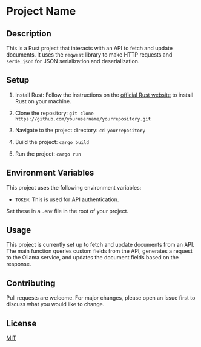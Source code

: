 # Project Name

## Description

This is a Rust project that interacts with an API to fetch and update documents. It uses the `reqwest` library to make HTTP requests and `serde_json` for JSON serialization and deserialization.

## Setup

1. Install Rust: Follow the instructions on the [official Rust website](https://www.rust-lang.org/tools/install) to install Rust on your machine.

2. Clone the repository: `git clone https://github.com/yourusername/yourrepository.git`

3. Navigate to the project directory: `cd yourrepository`

4. Build the project: `cargo build`

5. Run the project: `cargo run`

## Environment Variables

This project uses the following environment variables:

- `TOKEN`: This is used for API authentication.

Set these in a `.env` file in the root of your project.

## Usage

This project is currently set up to fetch and update documents from an API. The main function queries custom fields from the API, generates a request to the Ollama service, and updates the document fields based on the response.

## Contributing

Pull requests are welcome. For major changes, please open an issue first to discuss what you would like to change.

## License

[MIT](https://choosealicense.com/licenses/mit/)